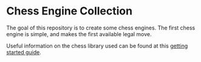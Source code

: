 Chess Engine Collection
=======================

The goal of this repository is to create some chess engines. The first chess engine is simple, and makes the first available legal move.

Useful information on the chess library used can be found at this [getting started guide](https://disservin.github.io/chess-library/pages/getting-started.html).
